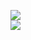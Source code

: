 [![](https://img.shields.io/badge/Made%20With-Github%20Spray-lightgrey.svg?style=for-the-badge&logo=github)](https://github.com/Annihil/github-spray#31444)  
[![](https://i.imgur.com/2DrTn0Z.gif)](https://github.com/Annihil/github-spray)